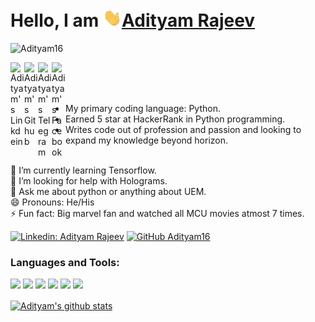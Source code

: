 # Hello, I am [<img src="https://raw.githubusercontent.com/ABSphreak/ABSphreak/master/gifs/Hi.gif" width="30px">Adityam Rajeev](https://www.linkedin.com/in/adityam-rajeev-3a3b57195/)

<p align="left"> <img src="https://komarev.com/ghpvc/?username=Adityam16&label=Views&color=blue&style=plastic" alt="Adityam16" /> </p>

<a href="https://www.linkedin.com/in/adityam-rajeev-3a3b57195/">
  <img align="left" alt="Adityam's Linkdein" width="22px" src="https://cdn.jsdelivr.net/npm/simple-icons@v3/icons/linkedin.svg" />
</a>
<a href="https://github.com/Adityam16">
  <img align="left" alt="Adityam's Github" width="22px" src="https://cdn.jsdelivr.net/npm/simple-icons@v3/icons/github.svg" />
</a>
<a href="https://t.me/Adityam_16">
  <img align="left" alt="Adityam's Telegram" width="22px" src="https://cdn.jsdelivr.net/npm/simple-icons@v3/icons/telegram.svg" />
</a>
<a href="https://www.facebook.com/adityam.rajiv.5/">
  <img align="left" alt="Adityam's Facebook" width="22px" src="https://cdn.jsdelivr.net/npm/simple-icons@v3/icons/facebook.svg" />
</a>
<br/>
<br/>


<br>


* My primary coding language: Python.<br>
* Earned 5 star at HackerRank in Python programming.<br>
* Writes code out of profession and passion and looking to expand my knowledge beyond horizon. <br>


 <br> 
  🌱 I’m currently learning Tensorflow. <br>
  🤔 I’m looking for help with Holograms.<br>
  💬 Ask me about python or anything about UEM.<br>
  😄 Pronouns: He/His<br>
  ⚡ Fun fact: Big marvel fan and watched all MCU movies atmost 7 times.<br>

 [![Linkedin: Adityam Rajeev](https://img.shields.io/badge/-AdityamRajeev-blue?style=flat-square&logo=Linkedin&logoColor=white&link=https://www.linkedin.com/in/adityam-rajeev-3a3b57195/)](https://www.linkedin.com/in/adityam-rajeev-3a3b57195/)
[![GitHub Adityam16](https://img.shields.io/github/followers/Adityam16?label=follow&style=social)](https://github.com/Adityam16)
  
  
### Languages and Tools:

<code><img height="20" src="https://cdn3.iconfinder.com/data/icons/logos-and-brands-adobe/512/267_Python-512.png"></code>
<code><img height="20" src="https://upload.wikimedia.org/wikipedia/commons/thumb/6/61/HTML5_logo_and_wordmark.svg/512px-HTML5_logo_and_wordmark.svg.png"></code>
<code><img height="20" src="https://upload.wikimedia.org/wikipedia/commons/thumb/d/d5/CSS3_logo_and_wordmark.svg/1200px-CSS3_logo_and_wordmark.svg.png"></code>
<code><img height="20" src="https://upload.wikimedia.org/wikipedia/commons/thumb/1/18/C_Programming_Language.svg/1200px-C_Programming_Language.svg.png"></code>
<code><img height="20" src="https://d1jnx9ba8s6j9r.cloudfront.net/blog/wp-content/uploads/2019/08/js-logo.png"></code>
<code><img height="20" src="https://i.pinimg.com/originals/50/f1/58/50f1582a95bdac10f1c3fa295c8b947b.png"></code>   


<a href="https://github.com/Adityam16">
<img align="center" src="https://github-readme-stats.vercel.app/api?username=Adityam16&show_icons=true&theme=dark&line_height=27" alt="Adityam's github stats"/>
</a>
